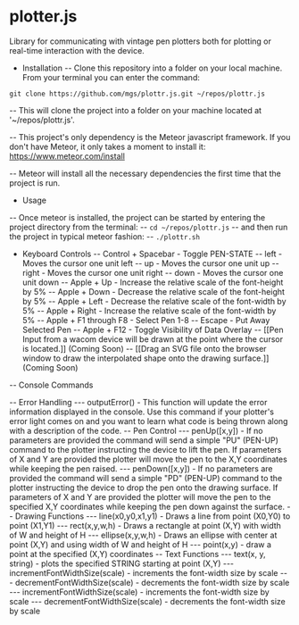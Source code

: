 # plotter.js
Library for communicating with vintage pen plotters both for plotting or real-time interaction with the device.

- Installation
-- Clone this repository into a folder on your local machine. From your terminal you can enter the command:

`git clone https://github.com/mgs/plottr.js.git ~/repos/plottr.js`

-- This will clone the project into a folder on your machine located at '~/repos/plottr.js'.

-- This project's only dependency is the Meteor javascript framework. If you don't have Meteor, it only takes a moment to install it: https://www.meteor.com/install

-- Meteor will install all the necessary dependencies the first time that the project is run. 

- Usage

-- Once meteor is installed, the project can be started by entering the project directory from the terminal:
-- `cd ~/repos/plottr.js`
-- and then run the project in typical meteor fashion:
-- `./plottr.sh`

- Keyboard Controls
-- Control + Spacebar - Toggle PEN-STATE
-- left - Moves the cursor one unit left
-- up - Moves the cursor one unit up
-- right - Moves the cursor one unit right
-- down - Moves the cursor one unit down
-- Apple + Up - Increase the relative scale of the font-height by 5% 
-- Apple + Down - Decrease the relative scale of the font-height by 5%
-- Apple + Left - Decrease the relative scale of the font-width by 5%
-- Apple + Right - Increase the relative scale of the font-width by 5%
-- Apple + F1 through F8 - Select Pen 1-8
-- Escape - Put Away Selected Pen
-- Apple + F12 - Toggle Visibility of Data Overlay
-- [[Pen Input from a wacom device will be drawn at the point where the cursor is located.]] (Coming Soon)
-- [[Drag an SVG file onto the browser window to draw the interpolated shape onto the drawing surface.]] (Coming Soon)


-- Console Commands

-- Error Handling
--- outputError() - This function will update the error information displayed in the console. Use this command if your plotter's error light comes on and you want to learn what code is being thrown along with a description of the code.
-- Pen Control
--- penUp([x,y]) - If no parameters are provided the command will send a simple "PU" (PEN-UP) command to the plotter instructing the device to lift the pen. If parameters of X and Y are provided the plotter will move the pen to the X,Y coordinates while keeping the pen raised.
--- penDown([x,y]) - If no parameters are provided the command will send a simple "PD" (PEN-UP) command to the plotter instructing the device to drop the pen onto the drawing surface. If parameters of X and Y are provided the plotter will move the pen to the specified X,Y coordinates while keeping the pen down against the surface.
-- Drawing Functions
--- line(x0,y0,x1,y1) - Draws a line from point (X0,Y0) to point (X1,Y1)
--- rect(x,y,w,h) - Draws a rectangle at point (X,Y) with width of W and height of H
--- ellipse(x,y,w,h) - Draws an ellipse with center at point (X,Y) and using width of W and height of H
--- point(x,y) - draw a point at the specified (X,Y) coordinates
-- Text Functions
--- text(x, y, string) - plots the specified STRING starting at point (X,Y)
--- incrementFontWidthSize(scale) - increments the font-width size by scale
--- decrementFontWidthSize(scale) - decrements the font-width size by scale
--- incrementFontWidthSize(scale) - increments the font-width size by scale
--- decrementFontWidthSize(scale) - decrements the font-width size by scale
